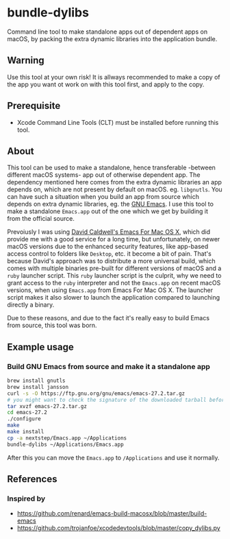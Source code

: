 # bundle-dylibs
Command line tool to make standalone apps out of dependent apps on macOS, by packing the extra dynamic libraries into the application bundle.

## Warning
Use this tool at your own risk! It is allways recommended to make a copy of the app you want ot work on with this tool first, and apply to the copy.

## Prerequisite
- Xcode Command Line Tools (CLT) must be installed before running this tool.

## About
This tool can be used to make a standalone, hence transferable -between different macOS systems- app out of otherwise dependent app.
The dependency mentioned here comes from the extra dynamic libraries an app depends on, which are not present by default on macOS. eg. `libgnutls`.
You can have such a situation when you build an app from source which depends on extra dynamic libraries, eg. the [GNU Emacs](https://www.gnu.org/software/emacs/).
I use this tool to make a standalone `Emacs.app` out of the one which we get by building it from the official source.

Prevoiusly I was using [David Caldwell's Emacs For Mac OS X](https://emacsformacosx.com/), which did provide me with a good service for a long time, but unfortunately, on newer macOS versions due to the enhanced security features, like app-based access control to folders like `Desktop`, etc. it become a bit of pain.
That's because David's approach was to distribute a more universal build, which comes with multiple binaries pre-built for different versions of macOS and a `ruby` launcher script.
This `ruby` launcher script is the culprit, why we need to grant access to the `ruby` interpreter and not the `Emacs.app` on recent macOS versions, when using `Emacs.app` from Emacs For Mac OS X.
The launcher script makes it also slower to launch the application compared to launching directly a binary.

Due to these reasons, and due to the fact it's really easy to build Emacs from source, this tool was born.

## Example usage
### Build GNU Emacs from source and make it a standalone app
```sh
brew install gnutls
brew install jansson
curl -s -O https://ftp.gnu.org/gnu/emacs/emacs-27.2.tar.gz
# you might want to check the signature of the downloaded tarball before you continue
tar xvzf emacs-27.2.tar.gz
cd emacs-27.2
./configure
make
make install
cp -a nextstep/Emacs.app ~/Applications
bundle-dylibs ~/Applications/Emacs.app
```

After this you can move the `Emacs.app` to `/Applications` and use it normally.

## References
### Inspired by
- https://github.com/renard/emacs-build-macosx/blob/master/build-emacs
- https://github.com/trojanfoe/xcodedevtools/blob/master/copy_dylibs.py
